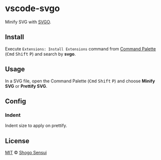 # vscode-svgo

Minify SVG with [SVGO](http://github.com/svg/svgo).

## Install

Execute `Extensions: Install Extensions` command from [Command Palette](https://code.visualstudio.com/docs/getstarted/userinterface#_command-palette) (<kbd>Cmd</kbd> <kbd>Shift</kbd> <kbd>P</kbd>) and search by **svgo**.

## Usage

In a SVG file, open the Command Palette (<kbd>Cmd</kbd> <kbd>Shift</kbd> <kbd>P</kbd>) and choose **Minify SVG** or **Prettify SVG**.

## Config

### Indent

Indent size to apply on prettify.

## License

[MIT](https://1000ch.mit-license.org) © [Shogo Sensui](https://github.com/1000ch)
